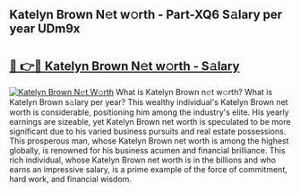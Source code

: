 ## Katelyn Brown N𝚎t w𝚘rth - Part-XQ6 S𝚊lary per year UDm9x

# <h2><a href="http://gc0eaf.nevu.top/?p=Katelyn+Brown">🔗 👉🔴 Katelyn Brown N𝚎t w𝚘rth - S𝚊lary</a></h2>

[![Katelyn Brown N𝚎t W𝚘rth](https://i.imgur.com/Oavwk0R.jpeg)](http://gc0eaf.nevu.top/?p=Katelyn+Brown)
What is Katelyn Brown n𝚎t w𝚘rth? What is Katelyn Brown s𝚊lary per year?
This wealthy individual's Katelyn Brown net worth is considerable, positioning him among the industry's elite. His yearly earnings are sizeable, yet Katelyn Brown net worth is speculated to be more significant due to his varied business pursuits and real estate possessions. This prosperous man, whose Katelyn Brown net worth is among the highest globally, is renowned for his business acumen and financial brilliance. This rich individual, whose Katelyn Brown net worth is in the billions and who earns an impressive salary, is a prime example of the force of commitment, hard work, and financial wisdom.
